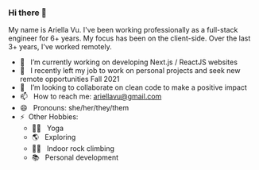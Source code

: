 ### Hi there 👋

My name is Ariella Vu. I've been working professionally as a full-stack engineer for 6+ years. My focus has been on the client-side. Over the last 3+ years, I've worked remotely. 
- 🔭 &nbsp; I’m currently working on developing Next.js / ReactJS websites
- 🌱 &nbsp; I recently left my job to work on personal projects and seek new remote opportunities Fall 2021
- 👯 &nbsp; I’m looking to collaborate on clean code to make a positive impact
- 📫 &nbsp; How to reach me: ariellavu@gmail.com
- 😄 &nbsp; Pronouns: she/her/they/them
- ⚡ &nbsp;Other Hobbies:
  - 🧘‍♀️ &nbsp; Yoga 
  - 🌎 &nbsp; Exploring
  - 🧗‍♀️ &nbsp; Indoor rock climbing 
  - 📚 &nbsp; Personal development

<br />
<!-- [![Ariella's GitHub stats](https://github-readme-stats.vercel.app/api?username=ariellanvu&count_private=true&show_icons=true&theme=dracula)
](https://github.com/ariellanvu/github-readme-stats) -->

<!-- [![Top Langs](https://github-readme-stats.vercel.app/api/top-langs/?username=ariellanvu&count_private=true&include_all_commits=true&show_icons=true&theme=cobalt)
](https://github.com/ariellanvu/github-readme-stats)
 -->

<!--
**ariellanvu/ariellanvu** is a ✨ _special_ ✨ repository because its `README.md` (this file) appears on your GitHub profile.

Here are some ideas to get you started:

- 🔭 I’m currently working on ...
- 🌱 I’m currently learning ...
- 👯 I’m looking to collaborate on ...
- 🤔 I’m looking for help with ...
- 💬 Ask me about ...
- 📫 How to reach me: ...
- 😄 Pronouns: ...
- ⚡ Fun fact: ...
-->
